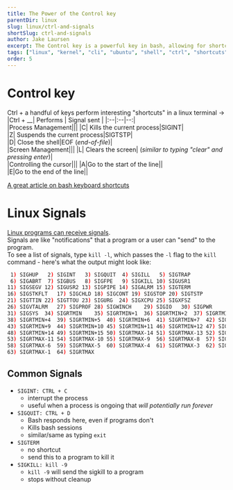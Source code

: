 ```yaml
---
title: The Power of the Control key
parentDir: linux
slug: linux/ctrl-and-signals
shortSlug: ctrl-and-signals
author: Jake Laursen
excerpt: The Control key is a powerful key in bash, allowing for shortcuts as well as "signal" sending
tags: ["linux", "kernel", "cli", "ubuntu", "shell", "ctrl", "shortcuts", "signals"]
order: 5
---
```


# Control key
Ctrl + a handful of keys perform interesting "shortcuts" in a linux terminal ->  
|Ctrl + __| Performs | Signal sent | 
|:--|:--|--:|  
|Process Management|||
|C| Kills the current process|SIGINT|  
|Z| Suspends the current process|SIGTSTP|  
|D| Close the shell|EOF (_end-of-file_)|  
|Screen Management|||
|L| Clears the screen| (_similar to typing "clear" and pressing enter_)|   
|Controlling the cursor|||
|A|Go to the start of the line||  
|E|Go to the end of the line||  

[A great article on bash keyboard shortcuts](https://www.howtogeek.com/howto/ubuntu/keyboard-shortcuts-for-bash-command-shell-for-ubuntu-debian-suse-redhat-linux-etc/)  

# Linux Signals  
[Linux programs can receive signals](https://man7.org/linux/man-pages/man7/signal.7.html).  
Signals are like "notifications" that a program or a user can "send" to the program.  
To see a list of signals, type `kill -l`, which passes the `-l` flag to the `kill` command - here's what the output might look like:
```bash
 1) SIGHUP	 2) SIGINT	 3) SIGQUIT	 4) SIGILL	 5) SIGTRAP
 6) SIGABRT	 7) SIGBUS	 8) SIGFPE	 9) SIGKILL	10) SIGUSR1
11) SIGSEGV	12) SIGUSR2	13) SIGPIPE	14) SIGALRM	15) SIGTERM
16) SIGSTKFLT	17) SIGCHLD	18) SIGCONT	19) SIGSTOP	20) SIGTSTP
21) SIGTTIN	22) SIGTTOU	23) SIGURG	24) SIGXCPU	25) SIGXFSZ
26) SIGVTALRM	27) SIGPROF	28) SIGWINCH	29) SIGIO	30) SIGPWR
31) SIGSYS	34) SIGRTMIN	35) SIGRTMIN+1	36) SIGRTMIN+2	37) SIGRTMIN+3
38) SIGRTMIN+4	39) SIGRTMIN+5	40) SIGRTMIN+6	41) SIGRTMIN+7	42) SIGRTMIN+8
43) SIGRTMIN+9	44) SIGRTMIN+10	45) SIGRTMIN+11	46) SIGRTMIN+12	47) SIGRTMIN+13
48) SIGRTMIN+14	49) SIGRTMIN+15	50) SIGRTMAX-14	51) SIGRTMAX-13	52) SIGRTMAX-12
53) SIGRTMAX-11	54) SIGRTMAX-10	55) SIGRTMAX-9	56) SIGRTMAX-8	57) SIGRTMAX-7
58) SIGRTMAX-6	59) SIGRTMAX-5	60) SIGRTMAX-4	61) SIGRTMAX-3	62) SIGRTMAX-2
63) SIGRTMAX-1	64) SIGRTMAX
```

## Common Signals
- `SIGINT: CTRL + C`
  - interrupt the process
  - useful when a process is ongoing that _will potentially run forever_
- `SIGQUIT: CTRL + D`
  - Bash responds here, even if programs don't
  - Kills bash sessions
  - similar/same as typing `exit`
- `SIGTERM`
  - no shortcut
  - send this to a program to kill it
- `SIGKILL: kill -9`
  - `kill -9` will send the sigkill to a program
  - stops without cleanup
